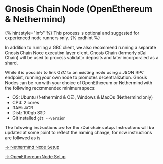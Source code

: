 # Gnosis Chain Node (OpenEthereum & Nethermind)

{% hint style="info" %}
This process is optional and suggested for experienced node runners only.
{% endhint %}

In addition to running a GBC client, we also recommend running a separate Gnosis Chain Node execution layer client. Gnosis Chain (formerly xDai Chain) will be used to process validator deposits and later incorporated as a shard.

While it is possible to link GBC to an existing node using a JSON RPC endpoint, running your own node to promotes decentralization. Gnosis Nodes can be run with your choice of OpenEthereum or Nethermind with the following recommended minimum specs:

* OS: Ubuntu (Nethermind & OE), Windows & MacOs (Nethermind only)
* CPU: 2 cores
* RAM: 4GB
* Disk: 100gb SSD
* Git installed `git --version`

The following instructions are for the xDai chain setup. Instructions will be updated at some point to reflect the naming change, for now instructions are followed as is.

[-> Nethermind Node Setup](nethermind-node-setup.md)

[-> OpenEthereum Node Setup](openethereum-node-setup.md)
